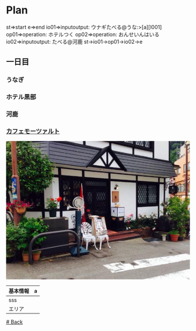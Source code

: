 # Plan

<div class="flow">
st=>start
e=>end
io01=>inputoutput: ウナギたべる@うな:>[a][l001]
op01=>operation: ホテルつく
op02=>operation: おんせいんはいる
io02=>inputoutput: たべる@河鹿
st->io01->op01->io02->e
</div>

## 一日目
### うなぎ
### ホテル黒部
### 河鹿

### [カフェモーツァルト][l001]
![mozart](img/mozart.png)

基本情報  |  a
--|--
  |  sss
エリア  |  


<p><a href="blog.html"># Back</a></p>

[l001]:https://tabelog.com/toyama/A1602/A160201/16000182/ "カフェモーツァルト"
[l001]:https://tabelog.com/toyama/A1602/A160201/16000182/ "カフェモーツァルト"
